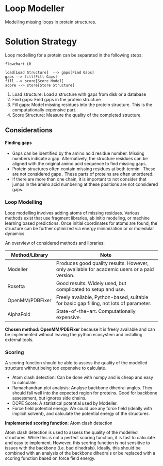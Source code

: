 # Loop Modeller

Modelling missing loops in protein structures.

# Solution Strategy

Loop modelling for a protein can be separated in the following steps:

```mermaid
flowchart LR

load[Load Structure]  --> gaps[Find Gaps]
gaps --> fill[Fill Gaps]
fill --> score[Score Model]
score --> store[Store Structure]
```

1. Load structure: Load a structure with gaps from disk or a database
2. Find gaps: Find gaps in the protein structure
3. Fill gaps: Model missing residues into the protein structure.
  This is the computationally expensive part.
4. Score Structure: Measure the quality of the completed structure.

## Considerations

#### Finding gaps

- Gaps can be identified by the amino acid residue number. Missing
  numbers indicate a gap. Alternatively, the structure residues can be
  aligned with the original amino acid sequence to find missing gaps.
- Protein structures often contain missing residues at both termini.
  These are not considered gaps . These parts of proteins are often unordered.
- If there are more than one chain, it is important to not consider
  that jumps in the amino acid numbering at these positions are not considered
  gaps.

### Loop Modelling

Loop modelling involves adding atoms of missing residues.
Various methods exist that use fragment libraries, ab initio modeling,
or machine learning based predictions.
Once initial coordinates for atoms are found,
the structure can be further optimized via energy minimization or
or moledular dynamics.

An overview of considered methods and libraries:

| Method/Library   | Note                                                                 |
| ---------------- | -------------------------------------------------------------------- |
| Modeller         | Produces good quality results. However, only available for academic users or a paid version. |
| Rosetta          | Good results. Widely used, but complicated to setup and use. |
| OpenMM/PDBFixer  | Freely available, Python-based, suitable for basic gap filling, not lots of parameter. |
| AlphaFold        | State-of-the-art. Computationally expensive. |

**Chosen method: OpenMM/PDBFixer** because it is freely available and can be implemented
without leaving the python ecosystem and installing external tools.

### Scoring

A scoring function should be able to assess the quality of the modelled structure
without being too expensive to calculate.

- Atom clash detection: Can be done with numpy and is cheap and easy to calculate.
- Ramachandran plot analysis: Analyse backbone dihedral angles. They should
  fall well into the expected region for proteins.
  Good for backbone assessment, but ignores side chains.
- DOPE Score:  A statistical potential used by Modeller.
- Force field potential energy: We could use any force field (ideally with implicit solvent),
  and calculate the potential energy of the structures.

**Implemented scoring function:** Atom clash detection

Atom clash detection is used to assess the quality of the modelled structures.
While this is not a perfect scoring function, it is fast to calculate and
easy to implement.
However, this scoring function is not sensitive to issues with the backbone (i.e. bad dihedrals).
Ideally, this should be combined with an analysis of the backbone dihedrals
or be replaced with a scoring function based on force field energy.
